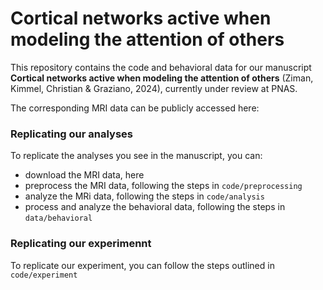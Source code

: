 # Cortical networks active when modeling the attention of others

This repository contains the code and behavioral data for our manuscript **Cortical networks active when modeling the attention of others** (Ziman, Kimmel, Christian & Graziano, 2024), currently under review at PNAS. 

The corresponding MRI data can be publicly accessed here: <LINK>

### Replicating our analyses

To replicate the analyses you see in the manuscript, you can:
- download the MRI data, here
- preprocess the MRI data, following the steps in `code/preprocessing`
- analyze the MRi data, following the steps in `code/analysis`
- process and analyze the behavioral data, following the steps in `data/behavioral`

### Replicating our experimennt

To replicate our experiment, you can follow the steps outlined in `code/experiment`

